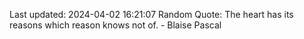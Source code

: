 Last updated: 2024-04-02 16:21:07
Random Quote: The heart has its reasons which reason knows not of. - Blaise Pascal